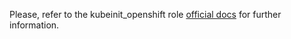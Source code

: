 Please, refer to the kubeinit_openshift role
[official docs](https://kubeinit.github.io/kubeinit/roles/role-kubeinit_openshift.html)
for further information.
